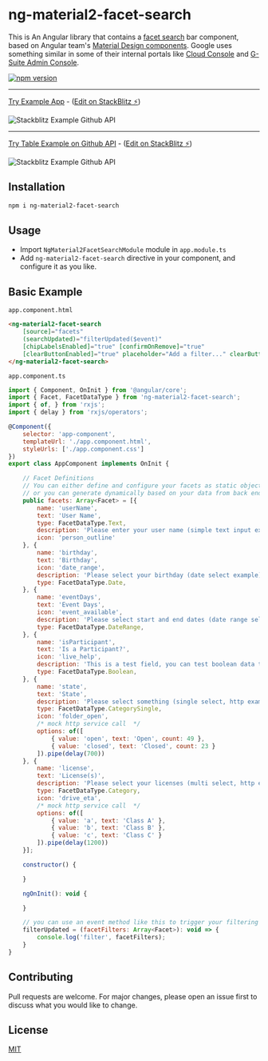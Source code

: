 # ng-material2-facet-search

This is An Angular library that contains a [facet search](https://en.wikipedia.org/wiki/Faceted_search) bar component, based on Angular team's [Material Design components](https://material.angular.io/). 
Google uses something similar in some of their internal portals like [Cloud Console](https://console.cloud.google.com) and [G-Suite Admin Console](https://gsuite.google.com/products/admin/).

[![npm version](https://badge.fury.io/js/ng-material2-facet-search.svg)](https://www.npmjs.com/package/ng-material2-facet-search)

---

[Try Example App](https://ng-material2-facet-search-example.stackblitz.io) - ([Edit on StackBlitz ⚡️](https://stackblitz.com/edit/ng-material2-facet-search-example))

![Stackblitz Example Github API](https://i.imgur.com/iLhZ9P0.png)

---


[Try Table Example on Github API](https://ng-material2-facet-search-github-api-example.stackblitz.io) - ([Edit on StackBlitz ⚡️](https://stackblitz.com/edit/ng-material2-facet-search-github-api-example))


![Stackblitz Example Github API](https://i.imgur.com/MGxJCk5.png)


## Installation

```bash
npm i ng-material2-facet-search
```

## Usage
* Import ```NgMaterial2FacetSearchModule``` module in ```app.module.ts```
* Add ```ng-material2-facet-search``` directive in your component, and configure it as you like.

## Basic Example
```app.component.html```
```html
<ng-material2-facet-search
	[source]="facets"
	(searchUpdated)="filterUpdated($event)"
	[chipLabelsEnabled]="true" [confirmOnRemove]="true"
	[clearButtonEnabled]="true" placeholder="Add a filter..." clearButtonText="CLEAR FILTERS">
</ng-material2-facet-search>
```
```app.component.ts```
```javascript
import { Component, OnInit } from '@angular/core';
import { Facet, FacetDataType } from 'ng-material2-facet-search';
import { of, } from 'rxjs';
import { delay } from 'rxjs/operators';

@Component({
	selector: 'app-component',
	templateUrl: './app.component.html',
	styleUrls: ['./app.component.css']
})
export class AppComponent implements OnInit {

	// Facet Definitions
	// You can either define and configure your facets as static object array,
	// or you can generate dynamically based on your data from back end.
	public facets: Array<Facet> = [{
		name: 'userName',
		text: 'User Name',
		type: FacetDataType.Text,
		description: 'Please enter your user name (simple text input example)',
		icon: 'person_outline'
	}, {
		name: 'birthday',
		text: 'Birthday',
		icon: 'date_range',
		description: 'Please select your birthday (date select example)',
		type: FacetDataType.Date,
	}, {
		name: 'eventDays',
		text: 'Event Days',
		icon: 'event_available',
		description: 'Please select start and end dates (date range select example)',
		type: FacetDataType.DateRange,
	}, {
		name: 'isParticipant',
		text: 'Is a Participant?',
		icon: 'live_help',
		description: 'This is a test field, you can test boolean data type.',
		type: FacetDataType.Boolean,
	}, {
		name: 'state',
		text: 'State',
		description: 'Please select something (single select, http example)',
		type: FacetDataType.CategorySingle,
		icon: 'folder_open',
		/* mock http service call  */
		options: of([
			{ value: 'open', text: 'Open', count: 49 },
			{ value: 'closed', text: 'Closed', count: 23 }
		]).pipe(delay(700))
	}, {
		name: 'license',
		text: 'License(s)',
		description: 'Please select your licenses (multi select, http example)',
		type: FacetDataType.Category,
		icon: 'drive_eta',
		/* mock http service call  */
		options: of([
			{ value: 'a', text: 'Class A' },
			{ value: 'b', text: 'Class B' },
			{ value: 'c', text: 'Class C' }
		]).pipe(delay(1200))
	}];

	constructor() {

	}

	ngOnInit(): void {

	}

	// you can use an event method like this to trigger your filtering logic.
	filterUpdated = (facetFilters: Array<Facet>): void => {
		console.log('filter', facetFilters);
	}
}


```





## Contributing
Pull requests are welcome. For major changes, please open an issue first to discuss what you would like to change.

## License
[MIT](https://choosealicense.com/licenses/mit/)
